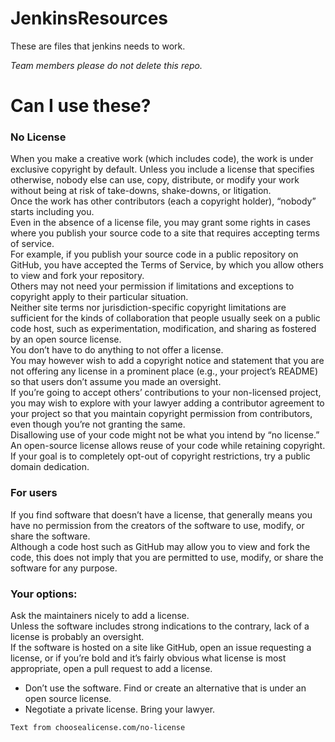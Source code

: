 # JenkinsResources

These are files that jenkins needs to work. 
<br>

*Team members please do not delete this repo.*

# Can I use these?

### No License

When you make a creative work (which includes code), the work is under exclusive copyright by default. 
Unless you include a license that specifies otherwise, nobody else can use, copy, distribute, or modify your work without being at risk of take-downs, shake-downs, or litigation. <br>
Once the work has other contributors (each a copyright holder), “nobody” starts including you. <br>
Even in the absence of a license file, you may grant some rights in cases where you publish your source code to a site that requires accepting terms of service. <br>
For example, if you publish your source code in a public repository on GitHub, you have accepted the Terms of Service, by which you allow others to view and fork your repository. <br>
Others may not need your permission if limitations and exceptions to copyright apply to their particular situation.<br> Neither site terms nor jurisdiction-specific copyright limitations are sufficient for the kinds of collaboration that people usually seek on a public code host, such as experimentation, modification, and sharing as fostered by an open source license. <br>
You don’t have to do anything to not offer a license. <br> 
You may however wish to add a copyright notice and statement that you are not offering any license in a prominent place (e.g., your project’s README) so that users don’t assume you made an oversight. <br>
If you’re going to accept others’ contributions to your non-licensed project, you may wish to explore with your lawyer adding a contributor agreement to your project so that you maintain copyright permission from contributors, even though you’re not granting the same. <br>
Disallowing use of your code might not be what you intend by “no license.” An open-source license allows reuse of your code while retaining copyright. If your goal is to completely opt-out of copyright restrictions, try a public domain dedication.<br>

### For users
If you find software that doesn’t have a license, that generally means you have no permission from the creators of the software to use, modify, or share the software. <br>
Although a code host such as GitHub may allow you to view and fork the code, this does not imply that you are permitted to use, modify, or share the software for any purpose. <br>
### Your options:
Ask the maintainers nicely to add a license. <br>
Unless the software includes strong indications to the contrary, lack of a license is probably an oversight. <br>If the software is hosted on a site like GitHub, open an issue requesting a license, or if you’re bold and it’s fairly obvious what license is most appropriate, open a pull request to add a license. <br>
- Don’t use the software. Find or create an alternative that is under an open source license.
- Negotiate a private license. Bring your lawyer.
```
Text from choosealicense.com/no-license
```
